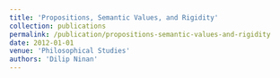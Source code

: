 ```yaml
---
title: 'Propositions, Semantic Values, and Rigidity'
collection: publications
permalink: /publication/propositions-semantic-values-and-rigidity
date: 2012-01-01
venue: 'Philosophical Studies'
authors: 'Dilip Ninan'
---
```


